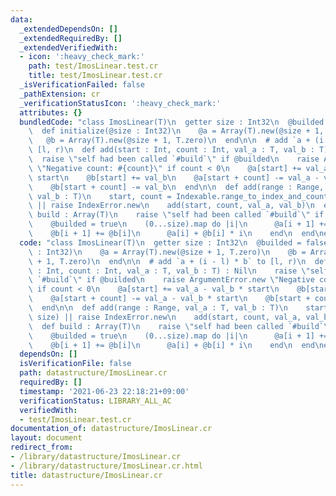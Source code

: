 ```yaml
---
data:
  _extendedDependsOn: []
  _extendedRequiredBy: []
  _extendedVerifiedWith:
  - icon: ':heavy_check_mark:'
    path: test/ImosLinear.test.cr
    title: test/ImosLinear.test.cr
  _isVerificationFailed: false
  _pathExtension: cr
  _verificationStatusIcon: ':heavy_check_mark:'
  attributes: {}
  bundledCode: "class ImosLinear(T)\n  getter size : Int32\n  @builded = false\n\n\
    \  def initialize(@size : Int32)\n    @a = Array(T).new(@size + 1, T.zero)\n \
    \   @b = Array(T).new(@size + 1, T.zero)\n  end\n\n  # add `a + (i - l) * b` to\
    \ [l, r)\n  def add(start : Int, count : Int, val_a : T, val_b : T) : Nil\n  \
    \  raise \"self had been called `#build`\" if @builded\n    raise ArgumentError.new\
    \ \"Negative count: #{count}\" if count < 0\n    @a[start] += val_a - val_b *\
    \ start\n    @b[start] += val_b\n    @a[start + count] -= val_a - val_b * start\n\
    \    @b[start + count] -= val_b\n  end\n\n  def add(range : Range, val_a : T,\
    \ val_b : T)\n    start, count = Indexable.range_to_index_and_count(range, size)\
    \ || raise IndexError.new\n    add(start, count, val_a, val_b)\n  end\n\n  def\
    \ build : Array(T)\n    raise \"self had been called `#build`\" if @builded\n\
    \    @builded = true\n    (0...size).map do |i|\n      @a[i + 1] += @a[i]\n  \
    \    @b[i + 1] += @b[i]\n      @a[i] + @b[i] * i\n    end\n  end\nend\n"
  code: "class ImosLinear(T)\n  getter size : Int32\n  @builded = false\n\n  def initialize(@size\
    \ : Int32)\n    @a = Array(T).new(@size + 1, T.zero)\n    @b = Array(T).new(@size\
    \ + 1, T.zero)\n  end\n\n  # add `a + (i - l) * b` to [l, r)\n  def add(start\
    \ : Int, count : Int, val_a : T, val_b : T) : Nil\n    raise \"self had been called\
    \ `#build`\" if @builded\n    raise ArgumentError.new \"Negative count: #{count}\"\
    \ if count < 0\n    @a[start] += val_a - val_b * start\n    @b[start] += val_b\n\
    \    @a[start + count] -= val_a - val_b * start\n    @b[start + count] -= val_b\n\
    \  end\n\n  def add(range : Range, val_a : T, val_b : T)\n    start, count = Indexable.range_to_index_and_count(range,\
    \ size) || raise IndexError.new\n    add(start, count, val_a, val_b)\n  end\n\n\
    \  def build : Array(T)\n    raise \"self had been called `#build`\" if @builded\n\
    \    @builded = true\n    (0...size).map do |i|\n      @a[i + 1] += @a[i]\n  \
    \    @b[i + 1] += @b[i]\n      @a[i] + @b[i] * i\n    end\n  end\nend\n"
  dependsOn: []
  isVerificationFile: false
  path: datastructure/ImosLinear.cr
  requiredBy: []
  timestamp: '2021-06-23 22:18:21+09:00'
  verificationStatus: LIBRARY_ALL_AC
  verifiedWith:
  - test/ImosLinear.test.cr
documentation_of: datastructure/ImosLinear.cr
layout: document
redirect_from:
- /library/datastructure/ImosLinear.cr
- /library/datastructure/ImosLinear.cr.html
title: datastructure/ImosLinear.cr
---
```

